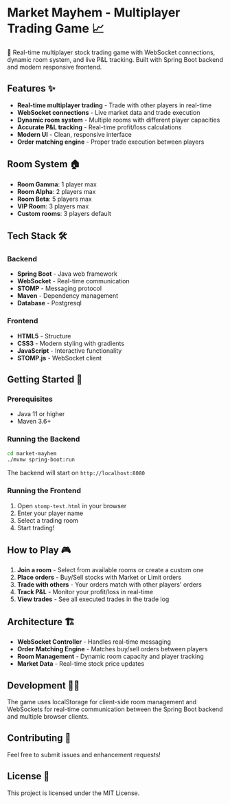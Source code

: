 # Market Mayhem - Multiplayer Trading Game 📈

🚀 Real-time multiplayer stock trading game with WebSocket connections, dynamic room system, and live P&L tracking. Built with Spring Boot backend and modern responsive frontend.

## Features ✨

- **Real-time multiplayer trading** - Trade with other players in real-time
- **WebSocket connections** - Live market data and trade execution
- **Dynamic room system** - Multiple rooms with different player capacities
- **Accurate P&L tracking** - Real-time profit/loss calculations
- **Modern UI** - Clean, responsive interface
- **Order matching engine** - Proper trade execution between players

## Room System 🏠

- **Room Gamma**: 1 player max
- **Room Alpha**: 2 players max  
- **Room Beta**: 5 players max
- **VIP Room**: 3 players max
- **Custom rooms**: 3 players default

## Tech Stack 🛠️

### Backend
- **Spring Boot** - Java web framework
- **WebSocket** - Real-time communication
- **STOMP** - Messaging protocol
- **Maven** - Dependency management
- **Database** - Postgresql

### Frontend
- **HTML5** - Structure
- **CSS3** - Modern styling with gradients
- **JavaScript** - Interactive functionality
- **STOMP.js** - WebSocket client

## Getting Started 🚀

### Prerequisites
- Java 11 or higher
- Maven 3.6+

### Running the Backend
```bash
cd market-mayhem
./mvnw spring-boot:run
```

The backend will start on `http://localhost:8080`

### Running the Frontend
1. Open `stomp-test.html` in your browser
2. Enter your player name
3. Select a trading room
4. Start trading!

## How to Play 🎮

1. **Join a room** - Select from available rooms or create a custom one
2. **Place orders** - Buy/Sell stocks with Market or Limit orders
3. **Trade with others** - Your orders match with other players' orders
4. **Track P&L** - Monitor your profit/loss in real-time
5. **View trades** - See all executed trades in the trade log

## Architecture 🏗️

- **WebSocket Controller** - Handles real-time messaging
- **Order Matching Engine** - Matches buy/sell orders between players
- **Room Management** - Dynamic room capacity and player tracking
- **Market Data** - Real-time stock price updates

## Development 👨‍💻

The game uses localStorage for client-side room management and WebSockets for real-time communication between the Spring Boot backend and multiple browser clients.

## Contributing 🤝

Feel free to submit issues and enhancement requests!

## License 📄

This project is licensed under the MIT License.
